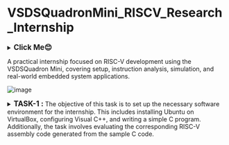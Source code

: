 # VSDSQuadronMini_RISCV_Research_Internship
<details>
  <summary><big><b>Click Me😊</b></big></summary>
  <p>Hiii! I'm Galvin Benson<br>Email ID: galvin.benson@gmail.com<br>GitHub Profile: https://github.com/galvin-benson<br>LinkedIN Profile: www.linkedin.com/in/galvin-benson

</p>
</details>


A practical internship focused on RISC-V development using the VSDSQuadron Mini, covering setup, instruction analysis, simulation, and real-world embedded system applications.

![image](https://github.com/user-attachments/assets/0f0091ae-8a07-4903-ac24-8c1342084913)
<details>
<summary><big><b>TASK-1 : </b></big>The objective of this task is to set up the necessary software environment for the internship. This includes installing Ubuntu on VirtualBox, configuring Visual C++, and writing a simple C program. Additionally, the task involves evaluating the corresponding RISC-V assembly code generated from the sample C code. </summary>
<img width="810" alt="Screenshot 2025-02-26 at 11 37 34 PM" src="https://github.com/user-attachments/assets/7d60cb73-01ef-47b8-affe-5ab86f572497" />
<h3>Step:1 </h3>

```plaintext

```

<h3>Step:2 Create a sample C code</h3>
<p>Install Leafpad, a lightweight text editor for Ubuntu.</p>

```plaintext
  $ sudo apt install leafpad
```

<p>Create a new C file and write a basic code for compilation</p>

```plaintext
  $ leafpad sum1ton.c &
```

<img src="https://github.com/user-attachments/assets/ac56230c-35b3-4806-96ba-c1bcc3f5df43" alt="Screenshot" width="500">

<h3>Step:3 Compile the C Code with basic GCC Compiler</h3>
<p>After writing a basic C code, compile the C code</p>

```plaintext
  $ gcc sum1ton.c
```

<p>Now, Run the compiled C code</p>

```plaintext
  $ ./a.out
```

![Screenshot from 2025-02-26 22-50-14](https://github.com/user-attachments/assets/56c1a1a2-d30f-4532-985b-27f0564ee73a)
<br>Changing n value from 5 to 11.

![Screenshot from 2025-02-26 22-52-06](https://github.com/user-attachments/assets/0d1b8b10-cfed-47b9-b46b-86d8664dbe59)
![Screenshot from 2025-02-26 22-52-14](https://github.com/user-attachments/assets/16af63d5-d927-4962-b2f7-523f316783d5)


<h3>Compile the C Code with RISC-V Compiler</h3>
<p>Compilation of the C code using RISC-V compiler:</p>

```plaintext
  $ riscv64-unknown-elf-gcc -O1 -mabi=lp64 -march=rv64i -o sum1ton.o sum1ton.c
```

![Screenshot from 2025-02-26 23-09-40](https://github.com/user-attachments/assets/2aac33a7-a85b-48dd-bcc1-67974f08473c)

<h3>Step 5: Display The Assembly Code</h3>
<p>To Display the optimized assembly code for the main function:</p>

```plaintext
  $ riscv64-unknown-elf-objdump -d filename.o | less
```

![Screenshot from 2025-02-26 23-09-27](https://github.com/user-attachments/assets/7cf6ef8d-ecfb-4ff9-bb4a-16fc84fa8a0d)

</details>

